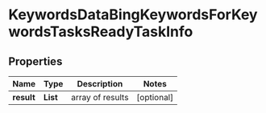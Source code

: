 # KeywordsDataBingKeywordsForKeywordsTasksReadyTaskInfo


## Properties

| Name | Type | Description | Notes |
|------------ | ------------- | ------------- | -------------|
**result** | **List<KeywordsDataBingKeywordsForKeywordsTasksReadyResultInfo>** | array of results |[optional]|